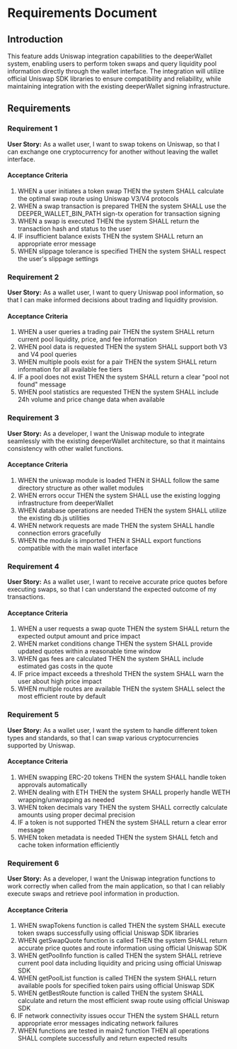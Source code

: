 # Requirements Document

## Introduction

This feature adds Uniswap integration capabilities to the deeperWallet system, enabling users to perform token swaps and query liquidity pool information directly through the wallet interface. The integration will utilize official Uniswap SDK libraries to ensure compatibility and reliability, while maintaining integration with the existing deeperWallet signing infrastructure.

## Requirements

### Requirement 1

**User Story:** As a wallet user, I want to swap tokens on Uniswap, so that I can exchange one cryptocurrency for another without leaving the wallet interface.

#### Acceptance Criteria

1. WHEN a user initiates a token swap THEN the system SHALL calculate the optimal swap route using Uniswap V3/V4 protocols
2. WHEN a swap transaction is prepared THEN the system SHALL use the DEEPER_WALLET_BIN_PATH sign-tx operation for transaction signing
3. WHEN a swap is executed THEN the system SHALL return the transaction hash and status to the user
4. IF insufficient balance exists THEN the system SHALL return an appropriate error message
5. WHEN slippage tolerance is specified THEN the system SHALL respect the user's slippage settings

### Requirement 2

**User Story:** As a wallet user, I want to query Uniswap pool information, so that I can make informed decisions about trading and liquidity provision.

#### Acceptance Criteria

1. WHEN a user queries a trading pair THEN the system SHALL return current pool liquidity, price, and fee information
2. WHEN pool data is requested THEN the system SHALL support both V3 and V4 pool queries
3. WHEN multiple pools exist for a pair THEN the system SHALL return information for all available fee tiers
4. IF a pool does not exist THEN the system SHALL return a clear "pool not found" message
5. WHEN pool statistics are requested THEN the system SHALL include 24h volume and price change data when available

### Requirement 3

**User Story:** As a developer, I want the Uniswap module to integrate seamlessly with the existing deeperWallet architecture, so that it maintains consistency with other wallet functions.

#### Acceptance Criteria

1. WHEN the uniswap module is loaded THEN it SHALL follow the same directory structure as other wallet modules
2. WHEN errors occur THEN the system SHALL use the existing logging infrastructure from deeperWallet
3. WHEN database operations are needed THEN the system SHALL utilize the existing db.js utilities
4. WHEN network requests are made THEN the system SHALL handle connection errors gracefully
5. WHEN the module is imported THEN it SHALL export functions compatible with the main wallet interface

### Requirement 4

**User Story:** As a wallet user, I want to receive accurate price quotes before executing swaps, so that I can understand the expected outcome of my transactions.

#### Acceptance Criteria

1. WHEN a user requests a swap quote THEN the system SHALL return the expected output amount and price impact
2. WHEN market conditions change THEN the system SHALL provide updated quotes within a reasonable time window
3. WHEN gas fees are calculated THEN the system SHALL include estimated gas costs in the quote
4. IF price impact exceeds a threshold THEN the system SHALL warn the user about high price impact
5. WHEN multiple routes are available THEN the system SHALL select the most efficient route by default

### Requirement 5

**User Story:** As a wallet user, I want the system to handle different token types and standards, so that I can swap various cryptocurrencies supported by Uniswap.

#### Acceptance Criteria

1. WHEN swapping ERC-20 tokens THEN the system SHALL handle token approvals automatically
2. WHEN dealing with ETH THEN the system SHALL properly handle WETH wrapping/unwrapping as needed
3. WHEN token decimals vary THEN the system SHALL correctly calculate amounts using proper decimal precision
4. IF a token is not supported THEN the system SHALL return a clear error message
5. WHEN token metadata is needed THEN the system SHALL fetch and cache token information efficiently

### Requirement 6

**User Story:** As a developer, I want the Uniswap integration functions to work correctly when called from the main application, so that I can reliably execute swaps and retrieve pool information in production.

#### Acceptance Criteria

1. WHEN swapTokens function is called THEN the system SHALL execute token swaps successfully using official Uniswap SDK libraries
2. WHEN getSwapQuote function is called THEN the system SHALL return accurate price quotes and route information using official Uniswap SDK 
3. WHEN getPoolInfo function is called THEN the system SHALL retrieve current pool data including liquidity and pricing using official Uniswap SDK 
4. WHEN getPoolList function is called THEN the system SHALL return available pools for specified token pairs using official Uniswap SDK 
5. WHEN getBestRoute function is called THEN the system SHALL calculate and return the most efficient swap route using official Uniswap SDK 
6. IF network connectivity issues occur THEN the system SHALL return appropriate error messages indicating network failures
7. WHEN functions are tested in main2 function THEN all operations SHALL complete successfully and return expected results